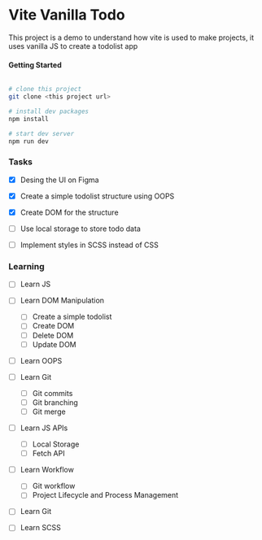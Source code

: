 # Vite Vanilla Todo

This project is a demo to understand how vite is used to make projects, it uses vanilla JS to create a todolist app

#### Getting Started

```bash

# clone this project
git clone <this project url>

# install dev packages
npm install

# start dev server
npm run dev

```


### Tasks

- [x] Desing the UI on Figma 
- [x] Create a simple todolist structure using OOPS
- [x] Create DOM for the structure
- [ ] Use local storage to store todo data
- [ ] Implement styles in SCSS instead of CSS


### Learning

- [ ] Learn JS

- [ ] Learn DOM Manipulation
    - [ ] Create a simple todolist
    - [ ] Create DOM
    - [ ] Delete DOM
    - [ ] Update DOM

- [ ] Learn OOPS
- [ ] Learn Git
    - [ ] Git commits
    - [ ] Git branching
    - [ ] Git merge

- [ ] Learn JS APIs
    - [ ] Local Storage
    - [ ] Fetch API
- [ ] Learn Workflow
    - [ ] Git workflow
    - [ ] Project Lifecycle and Process Management
- [ ] Learn Git

- [ ] Learn SCSS